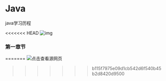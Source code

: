 # Java
java学习历程

<<<<<<< HEAD
![img](http://yuanzigsa.com/wp-content/uploads/2021/10/tidfdds-1024x851.jpg)



### 第一章节

=======
![点击查看源网页](https://gimg2.baidu.com/image_search/src=http%3A%2F%2F5b0988e595225.cdn.sohucs.com%2Fimages%2F20180223%2F97236cf398b743f3a9e354511319a5bd.jpeg&refer=http%3A%2F%2F5b0988e595225.cdn.sohucs.com&app=2002&size=f9999,10000&q=a80&n=0&g=0n&fmt=jpeg?sec=1636291745&t=18a9112ca92129b589049d59fc64a633)
>>>>>>> b115f7975e09d1cb542d6f540b45b2d8420d9500
